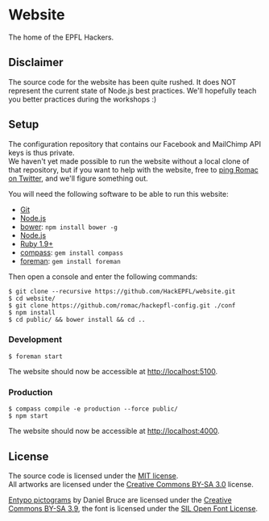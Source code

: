 # Website

The home of the EPFL Hackers.

## Disclaimer

The source code for the website has been quite rushed. It does NOT represent the current state of Node.js best practices.
We'll hopefully teach you better practices during the workshops :)

## Setup

The configuration repository that contains our Facebook and MailChimp API keys is thus private.  
We haven't yet made possible to run the website without a local clone of that repository, but if you want to help with the website, free to [ping Romac on Twitter](https://twitter.com/_romac), and we'll figure something out.

You will need the following software to be able to run this website:

- [Git](http://git-scm.com/)
- [Node.js](http://nodejs.org)
- [bower](http://bower.io): `npm install bower -g`
- [Node.js](http://nodejs.org)
- [Ruby 1.9+](https://www.ruby-lang.org/)
- [compass](http://compass-style.org/): `gem install compass`
- [foreman](https://github.com/ddollar/foreman): `gem install foreman`

Then open a console and enter the following commands:

    $ git clone --recursive https://github.com/HackEPFL/website.git
    $ cd website/
    $ git clone https://github.com/romac/hackepfl-config.git ./conf
    $ npm install
    $ cd public/ && bower install && cd ..

### Development

    $ foreman start

The website should now be accessible at [http://localhost:5100]().

### Production
    
    $ compass compile -e production --force public/
    $ npm start

The website should now be accessible at [http://localhost:4000]().

## License

The source code is licensed under the [MIT license](http://www.opensource.org/licenses/mit-license.php).  
All artworks are licensed under the [Creative Commons BY-SA 3.0](http://creativecommons.org/licenses/by-sa/3.0/) license.  

[Entypo pictograms](http://www.entypo.com) by Daniel Bruce are licensed under the [Creative Commons BY-SA 3.9](http://creativecommons.org/licenses/by-sa/3.0/), the font is licensed under the [SIL Open Font License](http://scripts.sil.org/OFL).
